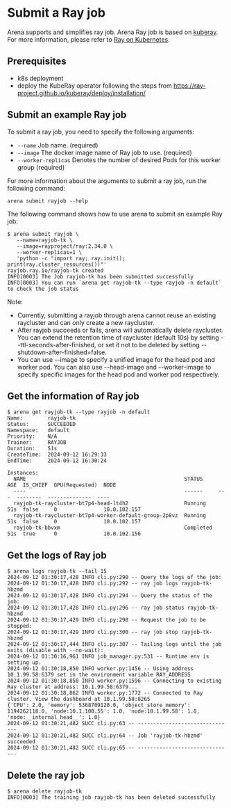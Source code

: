 # Submit a Ray job

Arena supports and simplifies ray job. Arena Ray job is based on [kuberay](https://github.com/ray-project/kuberay). For more information, please refer to [Ray on Kubernetes](https://docs.ray.io/en/latest/cluster/kubernetes/index.html).

## Prerequisites

- k8s deployment  
- deploy the KubeRay operator following the steps from <https://ray-project.github.io/kuberay/deploy/installation/>

## Submit an example Ray job

To submit a ray job, you need to specify the following arguments:

- `--name` Job name. (required)
- `--image` The docker image name of Ray job to use. (required)
- `--worker-replicas` Denotes the number of desired Pods for this worker group (required)

For more information about the arguments to submit a ray job, run the following command:

```shell
arena submit rayjob --help
```

The following command shows how to use arena to submit an example Ray job:

```shell
$ arena submit rayjob \
   --name=rayjob-tk \
   --image=rayproject/ray:2.34.0 \
   --worker-replicas=1 \
   'python -c "import ray; ray.init(); print(ray.cluster_resources())"'
rayjob.ray.io/rayjob-tk created
INFO[0003] The Job rayjob-tk has been submitted successfully 
INFO[0003] You can run `arena get rayjob-tk --type rayjob -n default` to check the job status 
```
Note:
- Currently, submitting a rayjob through arena cannot reuse an existing raycluster and can only create a new raycluster.
- After rayjob succeeds or fails, arena will automatically delete raycluster. You can extend the retention time of raycluster (default 10s) by setting --ttl-seconds-after-finished, or set it not to be deleted by setting --shutdown-after-finished=false.
- You can use --image to specify a unified image for the head pod and worker pod. You can also use --head-image and --worker-image to specify specific images for the head pod and worker pod respectively.

## Get the information of Ray job

```shell
$ arena get rayjob-tk --type rayjob -n default
Name:        rayjob-tk
Status:      SUCCEEDED
Namespace:   default
Priority:    N/A
Trainer:     RAYJOB
Duration:    51s
CreateTime:  2024-09-12 16:29:33
EndTime:     2024-09-12 16:30:24

Instances:
  NAME                                                   STATUS     AGE  IS_CHIEF  GPU(Requested)  NODE
  ----                                                   ------     ---  --------  --------------  ----
  rayjob-tk-raycluster-bt7p4-head-lt4h2                  Running    51s  false     0               10.0.102.157
  rayjob-tk-raycluster-bt7p4-worker-default-group-2p8vz  Running    51s  false     0               10.0.102.157
  rayjob-tk-bbvxm                                        Completed  51s  true      0               10.0.102.156
```

## Get the logs of Ray job

```shell
$ arena logs rayjob-tk --tail 15
2024-09-12 01:30:17,428	INFO cli.py:290 -- Query the logs of the job:
2024-09-12 01:30:17,428	INFO cli.py:292 -- ray job logs rayjob-tk-hbzmd
2024-09-12 01:30:17,428	INFO cli.py:294 -- Query the status of the job:
2024-09-12 01:30:17,428	INFO cli.py:296 -- ray job status rayjob-tk-hbzmd
2024-09-12 01:30:17,429	INFO cli.py:298 -- Request the job to be stopped:
2024-09-12 01:30:17,429	INFO cli.py:300 -- ray job stop rayjob-tk-hbzmd
2024-09-12 01:30:17,444	INFO cli.py:307 -- Tailing logs until the job exits (disable with --no-wait):
2024-09-12 01:30:16,961	INFO job_manager.py:531 -- Runtime env is setting up.
2024-09-12 01:30:18,850	INFO worker.py:1456 -- Using address 10.1.99.58:6379 set in the environment variable RAY_ADDRESS
2024-09-12 01:30:18,850	INFO worker.py:1596 -- Connecting to existing Ray cluster at address: 10.1.99.58:6379...
2024-09-12 01:30:18,862	INFO worker.py:1772 -- Connected to Ray cluster. View the dashboard at 10.1.99.58:8265 
{'CPU': 2.0, 'memory': 5368709120.0, 'object_store_memory': 1194262118.0, 'node:10.1.100.55': 1.0, 'node:10.1.99.58': 1.0, 'node:__internal_head__': 1.0}
2024-09-12 01:30:21,482	SUCC cli.py:63 -- -------------------------------
2024-09-12 01:30:21,482	SUCC cli.py:64 -- Job 'rayjob-tk-hbzmd' succeeded
2024-09-12 01:30:21,482	SUCC cli.py:65 -- -------------------------------
```

## Delete the ray job

```shell
$ arena delete rayjob-tk
INFO[0003] The training job rayjob-tk has been deleted successfully 
```
